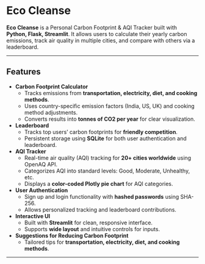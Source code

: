 # Eco Cleanse

**Eco Cleanse** is a Personal Carbon Footprint & AQI Tracker built with **Python, Flask, Streamlit**. It allows users to calculate their yearly carbon emissions, track air quality in multiple cities, and compare with others via a leaderboard.

---

## Features
- **Carbon Footprint Calculator**
  - Tracks emissions from **transportation, electricity, diet, and cooking methods**.
  - Uses country-specific emission factors (India, US, UK) and cooking method adjustments.
  - Converts results into **tonnes of CO2 per year** for clear visualization.
- **Leaderboard**
  - Tracks top users’ carbon footprints for **friendly competition**.
  - Persistent storage using **SQLite** for both user authentication and leaderboard.
- **AQI Tracker**
  - Real-time air quality (AQI) tracking for **20+ cities worldwide** using OpenAQ API.
  - Categorizes AQI into standard levels: Good, Moderate, Unhealthy, etc.
  - Displays a **color-coded Plotly pie chart** for AQI categories.
- **User Authentication**
  - Sign up and login functionality with **hashed passwords** using SHA-256.
  - Allows personalized tracking and leaderboard contributions.
- **Interactive UI**
  - Built with **Streamlit** for clean, responsive interface.
  - Supports **wide layout** and intuitive controls for inputs.
- **Suggestions for Reducing Carbon Footprint**
  - Tailored tips for **transportation, electricity, diet, and cooking methods**.

---

